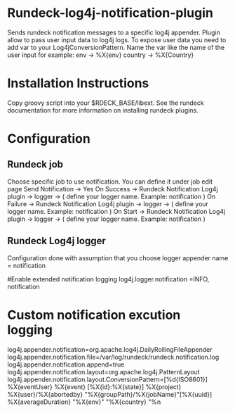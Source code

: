 # Rundeck-log4j-notification-plugin

Sends rundeck notification messages to a specific log4j appender. Plugin allow to pass user input data to log4j logs. 
To expose user data you need to add var to your Log4jConversionPattern. Name the var like the name of the user input for example:
env -> %X{env}
country -> %X{Country}  

# Installation Instructions

Copy groovy script into your $RDECK_BASE/libext.
See the rundeck documentation for more information on installing rundeck plugins.

# Configuration

## Rundeck job
Choose specific job to use notification. You can define it under job edit page
Send Notification -> Yes
On Success -> Rundeck Notification Log4j plugin -> logger -> ( define your logger name. Example: notification )
On Failure -> Rundeck Notification Log4j plugin -> logger -> ( define your logger name. Example: notification )
On Start -> Rundeck Notification Log4j plugin -> logger -> ( define your logger name. Example: notification )

## Rundeck Log4j logger

Configuration done with assumption that you choose logger appender name = notification

 #Enable extended notification logging
log4j.logger.notification =INFO, notification
 # Custom notification excution logging
log4j.appender.notification=org.apache.log4j.DailyRollingFileAppender
log4j.appender.notification.file=/var/log/rundeck/rundeck.notification.log
log4j.appender.notification.append=true
log4j.appender.notification.layout=org.apache.log4j.PatternLayout
log4j.appender.notification.layout.ConversionPattern=[%d{ISO8601}] %X{eventUser} %X{event} [%X{id}:%X{state}] %X{project} %X{user}/%X{abortedby} "%X{groupPath}/%X{jobName}"[%X{uuid}] %X{averageDuration} "%X{env}" "%X{country} "%n
